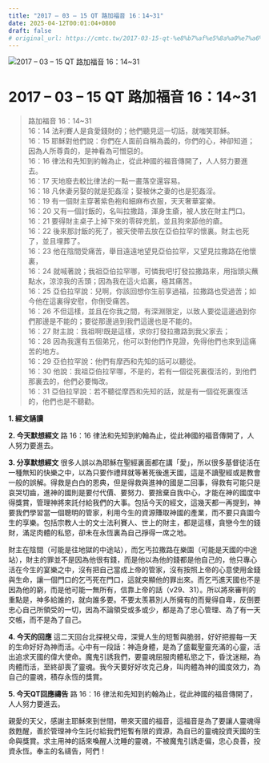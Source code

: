 ```yaml
---
title: "2017 – 03 – 15 QT 路加福音 16：14~31"
date: 2025-04-12T00:01:04+0800
draft: false
# original_url: https://cmtc.tw/2017-03-15-qt-%e8%b7%af%e5%8a%a0%e7%a6%8f%e9%9f%b3-16%ef%bc%9a1431
---
```


![2017 – 03 – 15 QT 路加福音 16：14\~31](/images/qt.jpg   "2017 – 03 – 15 QT 路加福音 16：14\~31")

# 2017 – 03 – 15 QT 路加福音 16：14\~31

> 路加福音 16：14\~31  
> 16：14 法利賽人是貪愛錢財的；他們聽見這一切話，就嗤笑耶穌。  
> 16：15 耶穌對他們說：你們在人面前自稱為義的，你們的心，神卻知道；因為人所尊貴的，是神看為可憎惡的。  
> 16：16 律法和先知到約翰為止，從此神國的福音傳開了，人人努力要進去。  
> 16：17 天地廢去較比律法的一點一畫落空還容易。  
> 16：18 凡休妻另娶的就是犯姦淫；娶被休之妻的也是犯姦淫。  
> 16：19 有一個財主穿著紫色袍和細麻布衣服，天天奢華宴樂。  
> 16：20 又有一個討飯的，名叫拉撒路，渾身生瘡，被人放在財主門口。  
> 16：21 要得財主桌子上掉下來的零碎充飢，並且狗來舔他的瘡。  
> 16：22 後來那討飯的死了，被天使帶去放在亞伯拉罕的懷裏。財主也死了，並且埋葬了。  
> 16：23 他在陰間受痛苦，舉目遠遠地望見亞伯拉罕，又望見拉撒路在他懷裏，  
> 16：24 就喊著說；我祖亞伯拉罕哪，可憐我吧!打發拉撒路來，用指頭尖蘸點水，涼涼我的舌頭；因為我在這火焰裏，極其痛苦。  
> 16：25 亞伯拉罕說：兒啊，你該回想你生前享過福，拉撒路也受過苦；如今他在這裏得安慰，你倒受痛苦。  
> 16：26 不但這樣，並且在你我之間，有深淵限定，以致人要從這邊過到你們那邊是不能的；要從那邊過到我們這邊也是不能的。  
> 16：27 財主說：我祖啊!既是這樣，求你打發拉撒路到我父家去；  
> 16：28 因為我還有五個弟兄，他可以對他們作見證，免得他們也來到這痛苦的地方。  
> 16：29 亞伯拉罕說：他們有摩西和先知的話可以聽從。  
> 16：30 他說：我祖亞伯拉罕哪，不是的，若有一個從死裏復活的，到他們那裏去的，他們必要悔改。  
> 16：31 亞伯拉罕說：若不聽從摩西和先知的話，就是有一個從死裏復活的，他們也是不聽勸。

**1.  經文誦讀**

**2.  今天默想經文**
路 16：16 律法和先知到約翰為止，從此神國的福音傳開了，人人努力要進去。

**3. 分享默想經文**
很多人誤以為耶穌在聖經裏面都在講「愛」，所以很多基督徒活在一種無知的快樂之中，以為只要作禮拜就等著死後進天國，這是不讀聖經或是教會一般的誤解。得救是白白的恩典，但是得救與進神的國是二回事，得救有可能只是哀哭切齒，進神的國則是要付代價、要努力、要捨棄自我中心，才能在神的國度中得獎賞，管理神將來託付給我們的大事。包括今天的經文，這幾天都一再提到，神要我們學習當一個聰明的管家，利用今生的資源賺取神國的產業，而不要只貪圖今生的享樂。包括宗教人士的文士法利賽人、世上的財主，都是這樣，貪戀今生的錢財，滿足肉體的私慾，卻未在永恆裏為自己掙得一席之地。

財主在陰間（可能是往地獄的中途站），而乞丐拉撒路在樂園（可能是天國的中途站），財主的罪並不是因為他很有錢，而是他以為他的錢都是他自己的，他只專心活在今生的宴樂之中，沒有把自己當成上帝的管家，沒有按照上帝的心意使用金錢與生命，讓一個門口的乞丐死在門口，這就突顯他的罪出來。而乞丐進天國也不是因為他的窮，而是他可能一無所有，信靠上帝的話（v29、31）。所以將來審判的重點是，神多給誰的，就向誰多要。不要太羡慕別人所擁有的而覺得自卑，反倒要忠心自己所領受的一切，因為不論領受或多或少，都是為了忠心管理、為了有一天交帳，而不是為了自己。

**4. 今天的回應**
這二天回台北探視父母，深覺人生的短暫與脆弱，好好把握每一天的生命好好為神而活。心中有一段話：神造身體，是為了盛載聖靈充滿的心靈，活出追求天國的偉大使命。魔鬼引誘我們，要靈魂屈服肉體私慾之下，昏沈迷糊，為肉體而活，至終卻喪了靈魂。我今天要好好攻克己身，叫肉體為神的國度效力，為自己的靈魂，積存永恆的獎賞。

**5. 今天QT回應禱告**
路 16：16 律法和先知到約翰為止，從此神國的福音傳開了，人人努力要進去。

親愛的天父，感謝主耶穌來到世間，帶來天國的福音，這福音是為了要讓人靈魂得救甦醒，善於管理神今生託付給我們短暫有限的資源，為自已的靈魂投資天國的生命與獎賞。求主用神的話來喚醒人沈睡的靈魂，不被魔鬼引誘走偏，忠心良善，投資永恆。奉主的名禱告，阿們！
